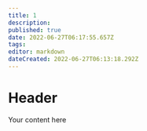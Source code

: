 ```yaml
---
title: 1
description: 
published: true
date: 2022-06-27T06:17:55.657Z
tags: 
editor: markdown
dateCreated: 2022-06-27T06:13:18.292Z
---
```


# Header
Your content here
